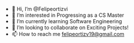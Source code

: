 - 👋 Hi, I’m @Felipeortizvi
- 👀 I’m interested in Progressing as a CS Master
- 🌱 I’m currently learning Software Engineering
- 💞️ I’m looking to collaborate on Exciting Projects!
- 📫 How to reach me felipeortizv19@gmail.com

<!---
Felipeortizvi/Felipeortizvi is a ✨ special ✨ repository because its `README.md` (this file) appears on your GitHub profile.
You can click the Preview link to take a look at your changes.
--->
